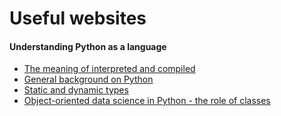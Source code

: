 # Useful websites

#### Understanding Python as a language
- [The meaning of interpreted and compiled](https://nedbatchelder.com/blog/201803/is_python_interpreted_or_compiled_yes.html)
- [General background on Python](https://python.swaroopch.com/about_python.html)
- [Static and dynamic types](https://hackernoon.com/i-finally-understand-static-vs-dynamic-typing-and-you-will-too-ad0c2bd0acc7)
- [Object-oriented data science in Python - the role of classes](https://opendatascience.com/an-introduction-to-object-oriented-data-science-in-python/)

